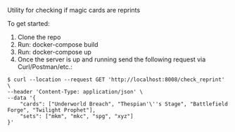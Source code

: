 Utility for checking if magic cards are reprints

To get started:
1. Clone the repo
2. Run: docker-compose build
3. Run: docker-compose up
4. Once the server is up and running send the following request via Curl/Postman/etc.:
```
$ curl --location --request GET 'http://localhost:8008/check_reprint' \
--header 'Content-Type: application/json' \
--data '{
    "cards": ["Underworld Breach", "Thespian'\''s Stage", "Battlefield Forge", "Twilight Prophet"],
    "sets": ["mkm", "mkc", "spg", "xyz"]
}'
```
